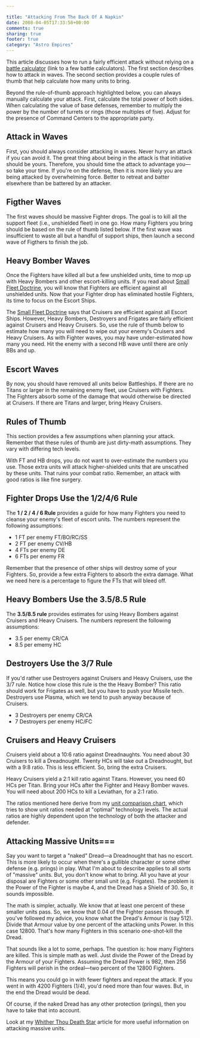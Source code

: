 ```yaml
---

title: "Attacking From The Back Of A Napkin"
date: 2008-04-05T17:33:58+00:00
comments: true
sharing: true
footer: true
category: "Astro Empires"
---
```



This article discusses how to run a fairly efficient attack without
relying on a [battle calculator](/astro-empires/battle-calculator) (link to a few battle calculators). The first section describes how to
attack in waves. The second section provides a couple rules of thumb
that help calculate how many units to bring.

Beyond the rule-of-thumb approach highlighted below, you can always
manually calculate your attack. First, calculate the total power of both
sides. When calculating the value of base defenses, remember to multiply
the power by the number of turrets or rings (those multiples of five).
Adjust for the presence of Command Centers to the appropriate party.

## Attack in Waves

First, you should always consider attacking in waves. Never hurry an
attack if you can avoid it. The great thing about being in the attack is
that initiative should be yours. Therefore, you should time the attack
to advantage you&mdash;so take your time. If you're on the defense, then it
is more likely you are being attacked by overwhelming force. Better to
retreat and batter elsewhere than be battered by an attacker.

## Figther Waves

The first waves should be massive Fighter drops. The goal is to kill all
the support fleet (i.e., unshielded fleet) in one go. How many Fighters
you bring should be based on the rule of thumb listed below. If the
first wave was insufficient to waste all but a handful of support ships,
then launch a second wave of Figthers to finish the job.

## Heavy Bomber Waves

Once the Fighters have killed all but a few unshielded units, time to
mop up with Heavy Bombers and other escort-killing units. If you read
about [Small Fleet Doctrine](/astro-empires/small-fleet-doctrine), you will know that Fighters are
efficient against all unshielded 
units.
Now that your Fighter drop has
eliminated hostile Fighters, its time to focus on the Escort Ships. 

The [Small Fleet Doctrine](/astro-empires/small-fleet-doctrine) says that Cruisers are efficient against
all Escort Ships. However, Heavy Bombers, Destroyers and Frigates are
fairly efficient against Cruisers and Heavy Cruisers. So, use the rule
of thumb below to estimate how many you will need to wipe out your
enemy's Cruisers and Heavy Cruisers. As with Fighter waves, you may have
under-estimated how many you need. Hit the enemy with a second HB wave
until there are only BBs and up.

## Escort Waves

By now, you should have removed all units below Battleships. If there
are no Titans or larger in the remaining enemy fleet, use Cruisers with
Fighters. The Fighters absorb some of the damage that would otherwise be
directed at Cruisers. If there are Titans and larger, bring Heavy
Cruisers.

## Rules of Thumb

This section provides a few assumptions when planning your 
attack.
Remember that these rules of thumb are just dirty-math assumptions. They
vary with differing tech levels.

With FT and HB drops, you do not want to over-estimate the numbers you
use. Those extra units will attack higher-shielded units that are
unscathed by these units. That ruins your combat ratio. Remember, an
attack with good ratios is like fine surgery.

## Fighter Drops Use the 1/2/4/6 Rule

The **1 / 2 / 4 / 6 Rule** provides a guide for how many Fighters you need
to cleanse your enemy's fleet of escort units.  The numbers represent
the following assumptions:

* 1 FT per enemy FT/BO/RC/SS
* 2 FT per enemy CV/HB
* 4 FTs per enemy DE
* 6 FTs per enemy FR

Remember that the presence of other ships will destroy some of your
Fighters. So, provide a few extra Fighters to absorb the extra damage.
What we need here is a percentage to figure the FTs that will bleed off.

## Heavy Bombers Use the 3.5/8.5 Rule

The **3.5/8.5 rule** provides estimates for using Heavy Bombers
against Cruisers and Heavy Cruisers.  The numbers represent the
following assumptions:

* 3.5 per enemy CR/CA
* 8.5 per ememy HC

## Destroyers Use the 3/7 Rule

If you'd rather use Destroyers against Cruisers and Heavy Cruisers, use
the 3/7 rule. Notice how close this rule is the the Heavy Bomber? This
ratio should work for Frigates as well, but you have to push your
Missile tech. Destroyers use Plasma, which we tend to push anyway
because of Cruisers.

* 3 Destroyers per enemy CR/CA
* 7 Destroyers per enemy HC/FC

## Cruisers and Heavy Cruisers

Cruisers yield about a 10:6 ratio against Dreadnaughts. You need about
30 Cruisers to kill a Dreadnought. Twenty HCs will take out a
Dreadnought, but with a 9:8 ratio. This is less efficient. So, bring the
extra Cruisers.

Heavy Cruisers yield a 2:1 kill ratio against Titans. However, you need
60 HCs per Titan. Bring your HCs after the Fighter and Heavy Bomber
waves. You will need about 200 HCs to kill a Leviathan, for a 2:1 ratio.

The ratios mentioned here derive from my
[unit comparison chart](http://espacesociety.org/units.html), which
tries to show unit ratios needed at "optimal" technology levels. The
actual ratios are highly dependent upon the technology of both the
attacker and defender.

## Attacking Massive Units===

Say you want to target a "naked" Dread&mdash;a Dreadnought that has no escort. This is more likely to occur when there's a gullible character or some other defense (e.g. prings) in play. What I'm about to describe applies to all sorts of "massive" units. But, you don't know what to bring. All you have at your disposal are Fighters or some other small unit (e.g. Frigates). The problem is the Power of the Fighter is maybe 4, and the Dread has a Shield of 30. So, it sounds impossible.

The math is simpler, actually. We know that at least one percent of these smaller units pass. So, we know that 0.04 of the Fighter passes through. If you've followed my advice, you know what the Dread's Armour is (say 512). Divide that Armour value by one percent of the attacking units Power. In this case 12800. That's how many Fighters in this scenario one-shot-kill the Dread.

That sounds like a lot to some, perhaps. The question is: how many Fighters are killed. This is simple math as well. Just divide the Power of the Dread by the Armour of your Fighters. Assuming the Dread Power is 982, then 256 Fighters will perish in the ordeal&mdash;two percent of the 12800 Fighters.

This means you could go in with fewer fighters and repeat the attack. If you went in with 4200 Fighters (1/4), you'd need more than four waves. But, in the end the Dread would be dead.

Of course, if the naked Dread has any other protection (prings), then you have to take that into account.

Look at my [Whither Thou Death Star](/astro-empires/whither-thou-death-star) article for more useful information on attacking massive units. 


